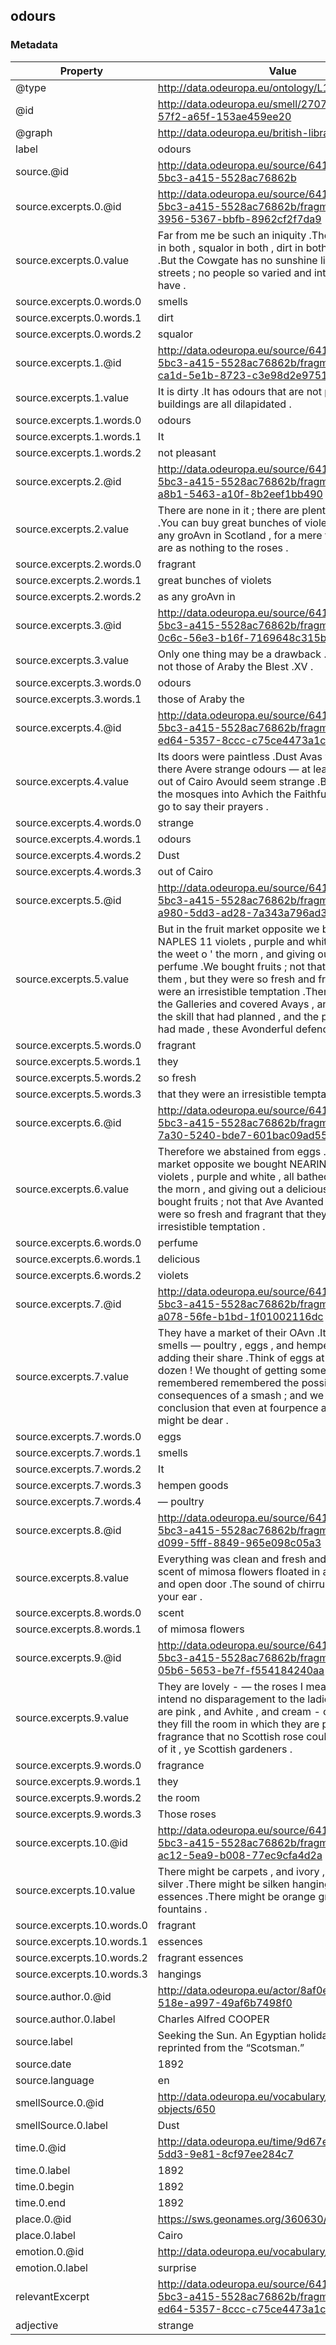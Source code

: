 ## odours

### Metadata

| Property | Value |
| -------- | ----- |
| @type | http://data.odeuropa.eu/ontology/L11_Smell |
| @id | http://data.odeuropa.eu/smell/270799ae-fa21-57f2-a65f-153ae459ee20 |
| @graph | http://data.odeuropa.eu/british-library |
| label | odours |
| source.@id | http://data.odeuropa.eu/source/64188a4c-f118-5bc3-a415-5528ac76862b |
| source.excerpts.0.@id | http://data.odeuropa.eu/source/64188a4c-f118-5bc3-a415-5528ac76862b/fragment/1a60895a-3956-5367-bbfb-8962cf2f7da9 |
| source.excerpts.0.value | Far from me be such an iniquity .There is dilapidation in both , squalor in both , dirt in both , smells in both .But the Cowgate has no sunshine like the Cairene streets ; no people so varied and interesting as they have . |
| source.excerpts.0.words.0 | smells |
| source.excerpts.0.words.1 | dirt |
| source.excerpts.0.words.2 | squalor |
| source.excerpts.1.@id | http://data.odeuropa.eu/source/64188a4c-f118-5bc3-a415-5528ac76862b/fragment/1ea51343-ca1d-5e1b-8723-c3e98d2e9751 |
| source.excerpts.1.value | It is dirty .It has odours that are not pleasant .The buildings are all dilapidated . |
| source.excerpts.1.words.0 | odours |
| source.excerpts.1.words.1 | It |
| source.excerpts.1.words.2 | not pleasant |
| source.excerpts.2.@id | http://data.odeuropa.eu/source/64188a4c-f118-5bc3-a415-5528ac76862b/fragment/2490582a-a8b1-5463-a10f-8b2eef1bb490 |
| source.excerpts.2.value | There are none in it ; there are plenty outside of it .You can buy great bunches of violets , fragrant as any groAvn in Scotland , for a mere trifle .But they are as nothing to the roses . |
| source.excerpts.2.words.0 | fragrant |
| source.excerpts.2.words.1 | great bunches of violets |
| source.excerpts.2.words.2 | as any groAvn in |
| source.excerpts.3.@id | http://data.odeuropa.eu/source/64188a4c-f118-5bc3-a415-5528ac76862b/fragment/37e95993-0c6c-56e3-b16f-7169648c315b |
| source.excerpts.3.value | Only one thing may be a drawback .The odours are not those of Araby the Blest .XV . |
| source.excerpts.3.words.0 | odours |
| source.excerpts.3.words.1 | those of Araby the |
| source.excerpts.4.@id | http://data.odeuropa.eu/source/64188a4c-f118-5bc3-a415-5528ac76862b/fragment/38d0991b-ed64-5357-8ccc-c75ce4473a1c |
| source.excerpts.4.value | Its doors were paintless .Dust Avas visible , and there Avere strange odours — at least , odours that out of Cairo Avould seem strange .But these are not the mosques into Avhich the Faithful most frequently go to say their prayers . |
| source.excerpts.4.words.0 | strange |
| source.excerpts.4.words.1 | odours |
| source.excerpts.4.words.2 | Dust |
| source.excerpts.4.words.3 | out of Cairo |
| source.excerpts.5.@id | http://data.odeuropa.eu/source/64188a4c-f118-5bc3-a415-5528ac76862b/fragment/39c5a162-a980-5dd3-ad28-7a343a796ad3 |
| source.excerpts.5.value | But in the fruit market opposite we bought NEARING NAPLES 11 violets , purple and white , all bathed in the weet o ' the morn , and giving out a delicious perfume .We bought fruits ; not that Ave Avanted them , but they were so fresh and fragrant that they were an irresistible temptation .Then Ave went off to the Galleries and covered Avays , and Avondered at the skill that had planned , and the patient labour that had made , these Avonderful defences . |
| source.excerpts.5.words.0 | fragrant |
| source.excerpts.5.words.1 | they |
| source.excerpts.5.words.2 | so fresh |
| source.excerpts.5.words.3 | that they were an irresistible temptation |
| source.excerpts.6.@id | http://data.odeuropa.eu/source/64188a4c-f118-5bc3-a415-5528ac76862b/fragment/90baa2ba-7a30-5240-bde7-601bac09ad55 |
| source.excerpts.6.value | Therefore we abstained from eggs .But in the fruit market opposite we bought NEARING NAPLES 11 violets , purple and white , all bathed in the weet o ' the morn , and giving out a delicious perfume .We bought fruits ; not that Ave Avanted them , but they were so fresh and fragrant that they were an irresistible temptation . |
| source.excerpts.6.words.0 | perfume |
| source.excerpts.6.words.1 | delicious |
| source.excerpts.6.words.2 | violets |
| source.excerpts.7.@id | http://data.odeuropa.eu/source/64188a4c-f118-5bc3-a415-5528ac76862b/fragment/9edd93e9-a078-56fe-b1bd-1f01002116dc |
| source.excerpts.7.value | They have a market of their OAvn .It is a mixture of smells — poultry , eggs , and hempen goods each adding their share .Think of eggs at fourpence a dozen ! We thought of getting some ; but then we remembered remembered the possible consequences of a smash ; and we came to the conclusion that even at fourpence a dozen eggs might be dear . |
| source.excerpts.7.words.0 | eggs |
| source.excerpts.7.words.1 | smells |
| source.excerpts.7.words.2 | It |
| source.excerpts.7.words.3 | hempen goods |
| source.excerpts.7.words.4 | — poultry |
| source.excerpts.8.@id | http://data.odeuropa.eu/source/64188a4c-f118-5bc3-a415-5528ac76862b/fragment/ade400c5-d099-5fff-8849-965e098c05a3 |
| source.excerpts.8.value | Everything was clean and fresh and pleasant .The scent of mimosa flowers floated in at the Avindow and open door .The sound of chirruping buds met your ear . |
| source.excerpts.8.words.0 | scent |
| source.excerpts.8.words.1 | of mimosa flowers |
| source.excerpts.9.@id | http://data.odeuropa.eu/source/64188a4c-f118-5bc3-a415-5528ac76862b/fragment/b8000f31-05b6-5653-be7f-f554184240aa |
| source.excerpts.9.value | They are lovely - — the roses I mean , though I intend no disparagement to the ladies .Those roses are pink , and Avhite , and cream - coloured , and they fill the room in which they are placed with a fragrance that no Scottish rose could surpass .Think of it , ye Scottish gardeners . |
| source.excerpts.9.words.0 | fragrance |
| source.excerpts.9.words.1 | they |
| source.excerpts.9.words.2 | the room |
| source.excerpts.9.words.3 | Those roses |
| source.excerpts.10.@id | http://data.odeuropa.eu/source/64188a4c-f118-5bc3-a415-5528ac76862b/fragment/e0ae61b0-ac12-5ea9-b008-77ec9cfa4d2a |
| source.excerpts.10.value | There might be carpets , and ivory , and gold , and silver .There might be silken hangings and fragrant essences .There might be orange groves and fountains . |
| source.excerpts.10.words.0 | fragrant |
| source.excerpts.10.words.1 | essences |
| source.excerpts.10.words.2 | fragrant essences |
| source.excerpts.10.words.3 | hangings |
| source.author.0.@id | http://data.odeuropa.eu/actor/8af0e845-0e5f-518e-a997-49af6b7498f0 |
| source.author.0.label | Charles Alfred COOPER |
| source.label | Seeking the Sun. An Egyptian holiday ... Letters reprinted from the “Scotsman.” |
| source.date | 1892 |
| source.language | en |
| smellSource.0.@id | http://data.odeuropa.eu/vocabulary/olfactory-objects/650 |
| smellSource.0.label | Dust |
| time.0.@id | http://data.odeuropa.eu/time/9d67ed54-fc4e-5dd3-9e81-8cf97ee284c7 |
| time.0.label | 1892 |
| time.0.begin | 1892 |
| time.0.end | 1892 |
| place.0.@id | https://sws.geonames.org/360630/ |
| place.0.label | Cairo |
| emotion.0.@id | http://data.odeuropa.eu/vocabulary/plutchik/surprise |
| emotion.0.label | surprise |
| relevantExcerpt | http://data.odeuropa.eu/source/64188a4c-f118-5bc3-a415-5528ac76862b/fragment/38d0991b-ed64-5357-8ccc-c75ce4473a1c |
| adjective | strange |
